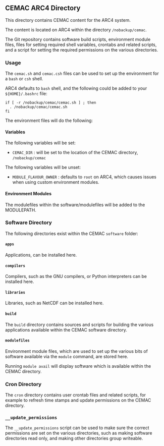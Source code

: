 ## CEMAC ARC4 Directory

This directory contains CEMAC content for the ARC4 system.

The content is located on ARC4 within the directory `/nobackup/cemac`.

The Git repository contains software build scripts, environment module files,
files for setting required shell variables, crontabs and related scripts, and a
script for setting the required permissions on the various directories.

### Usage

The `cemac.sh` and `cemac.csh` files can be used to set up the environment for
a `bash` or `csh` shell.

ARC4 defaults to `bash` shell, and the following could be added to your
`${HOME}/.bashrc` file:

```
if [ -r /nobackup/cemac/cemac.sh ] ; then
  . /nobackup/cemac/cemac.sh
fi
```

The environment files will do the following:

#### Variables

The following variables will be set:

  * `CEMAC_DIR` : will be set to the location of the CEMAC directory,
    `/nobackup/cemac`

The following variables will be unset:

  * `MODULE_FLAVOUR_OWNER` : defaults to `root` on ARC4, which causes issues
    when using custom environment modules.

#### Environment Modules

The modulefiles within the software/modulefiles will be added to the
MODULEPATH.

### Software Directory

The following directories exist within the CEMAC `software` folder:

#### `apps`

Applications, can be installed here.

#### `compilers`

Compilers, such as the GNU compilers, or Python interpreters can be installed
here.

#### `libraries`

Libraries, such as NetCDF can be installed here.

#### `build`

The `build` directory contains sources and scripts for building the various
applications available within the CEMAC software directory.

#### `modulefiles`

Environment module files, which are used to set up the various bits of software
available via the `module` command, are stored here.

Running `module avail` will display software which is available within the
CEMAC directory.

### Cron Directory

The `cron` directory contains user crontab files and related scripts, for
example to refresh time stamps and update permissions on the CEMAC directory.

### `__update_permissions`

The `__update_permissions` script can be used to make sure the correct
permissions are set on the various directories, such as making software
directories read only, and making other directories group writeable.
